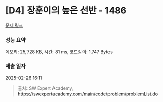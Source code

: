 # [D4] 장훈이의 높은 선반 - 1486 

[문제 링크](https://swexpertacademy.com/main/code/problem/problemDetail.do?contestProbId=AV2b7Yf6ABcBBASw) 

### 성능 요약

메모리: 25,728 KB, 시간: 81 ms, 코드길이: 1,747 Bytes

### 제출 일자

2025-02-26 16:11



> 출처: SW Expert Academy, https://swexpertacademy.com/main/code/problem/problemList.do
